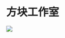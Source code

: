 # 方块工作室
[![](http://www.ziti66.com/ZiTiApi/CreateDongTaiZiTi/?ziti=26.ttf&time=1715230643000)](https://www.luogu.com.cn/problem/T458758)
